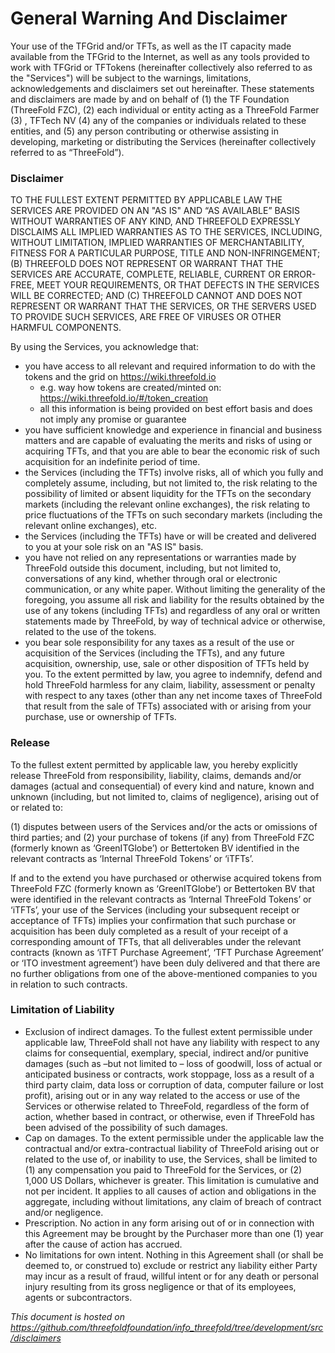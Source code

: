 # General Warning And Disclaimer

Your use of the TFGrid and/or TFTs, as well as the IT capacity made available from the TFGrid to the Internet, as well as any tools provided to work with TFGrid or TFTokens (hereinafter collectively also referred to as the "Services") will be subject to the warnings, limitations, acknowledgements and disclaimers set out hereinafter. These statements and disclaimers are made by and on behalf of (1) the TF Foundation (ThreeFold FZC), (2) each individual or entity acting as a ThreeFold Farmer (3) , TFTech NV (4) any of the companies or individuals related to these entities, and (5) any person contributing or otherwise assisting in developing, marketing or distributing the Services (hereinafter collectively referred to as “ThreeFold”). 

### Disclaimer

TO THE FULLEST EXTENT PERMITTED BY APPLICABLE LAW THE SERVICES ARE PROVIDED ON AN "AS IS" AND “AS AVAILABLE” BASIS WITHOUT WARRANTIES OF ANY KIND, AND THREEFOLD EXPRESSLY DISCLAIMS ALL IMPLIED WARRANTIES AS TO THE SERVICES, INCLUDING, WITHOUT LIMITATION, IMPLIED WARRANTIES OF MERCHANTABILITY, FITNESS FOR A PARTICULAR PURPOSE, TITLE AND NON-INFRINGEMENT; (B) THREEFOLD DOES NOT REPRESENT OR WARRANT THAT THE SERVICES ARE ACCURATE, COMPLETE, RELIABLE, CURRENT OR ERROR-FREE, MEET YOUR REQUIREMENTS, OR THAT DEFECTS IN THE SERVICES WILL BE CORRECTED; AND (C) THREEFOLD CANNOT AND DOES NOT REPRESENT OR WARRANT THAT THE SERVICES, OR THE SERVERS USED TO PROVIDE SUCH SERVICES, ARE FREE OF VIRUSES OR OTHER HARMFUL COMPONENTS.

By using the Services, you acknowledge that:

* you have access to all relevant and required information to do with the tokens and the grid on https://wiki.threefold.io
  * e.g. way how tokens are created/minted on: https://wiki.threefold.io/#/token_creation
  * all this information is being provided on best effort basis and does not imply any promise or guarantee
* you have sufficient knowledge and experience in financial and business matters and are capable of evaluating the merits and risks of using or acquiring TFTs, and that you are able to bear the economic risk of such acquisition for an indefinite period of time.
* the Services (including the TFTs) involve risks, all of which you fully and completely assume, including, but not limited to, the risk relating to the possibility of limited or absent liquidity for the TFTs on the secondary markets (including the relevant online exchanges), the risk relating to price fluctuations of the TFTs on such secondary markets (including the relevant online exchanges), etc. 
* the Services (including the TFTs) have or will be created and delivered to you at your sole risk on an "AS IS" basis. 
* you have not relied on any representations or warranties made by ThreeFold outside this document, including, but not limited to, conversations of any kind, whether through oral or electronic communication, or any white paper. Without limiting the generality of the foregoing, you assume all risk and liability for the results obtained by the use of any tokens (including TFTs) and regardless of any oral or written statements made by ThreeFold, by way of technical advice or otherwise, related to the use of the tokens.
* you bear sole responsibility for any taxes as a result of the use or acquisition of the Services (including the TFTs), and any future acquisition, ownership, use, sale or other disposition of TFTs held by you. To the extent permitted by law, you agree to indemnify, defend and hold ThreeFold harmless for any claim, liability, assessment or penalty with respect to any taxes (other than any net income taxes of ThreeFold that result from the sale of TFTs) associated with or arising from your purchase, use or ownership of TFTs.

### Release

To the fullest extent permitted by applicable law, you hereby explicitly release ThreeFold from responsibility, liability, claims, demands and/or damages (actual and consequential) of every kind and nature, known and unknown (including, but not limited to, claims of negligence), arising out of or related to:

(1) disputes between users of the Services and/or the acts or omissions of third parties; and
(2) your purchase of tokens (if any) from ThreeFold FZC (formerly known as ‘GreenITGlobe’) or Bettertoken BV identified in the relevant contracts as ‘Internal ThreeFold Tokens’ or ‘iTFTs’. 

If and to the extend you have purchased or otherwise acquired tokens from ThreeFold FZC (formerly known as ‘GreenITGlobe’) or Bettertoken BV that were identified in the relevant contracts as ‘Internal ThreeFold Tokens’ or ‘iTFTs’, your use of the Services (including your subsequent receipt or acceptance of TFTs) implies your confirmation that such purchase or acquisition has been duly completed as a result of your receipt of a corresponding amount of TFTs, that all deliverables under the relevant contracts (known as ‘iTFT Purchase Agreement’, ‘TFT Purchase Agreement’ or ‘ITO investment agreement’) have been duly delivered and that there are no further obligations from one of the above-mentioned companies to you in relation to such contracts.

### Limitation of Liability

* Exclusion of indirect damages. To the fullest extent permissible under applicable law, ThreeFold shall not have any liability with respect to any claims for consequential, exemplary, special, indirect and/or punitive damages (such as –but not limited to – loss of goodwill, loss of actual or anticipated business or contracts, work stoppage, loss as a result of a third party claim, data loss or corruption of data, computer failure or lost profit), arising out or in any way related to the access or use of the Services or otherwise related to ThreeFold, regardless of the form of action, whether based in contract, or otherwise, even if ThreeFold has been advised of the possibility of such damages.
* Cap on damages. To the extent permissible under the applicable law the contractual and/or extra-contractual liability of ThreeFold arising out or related to the use of, or inability to use, the Services, shall be limited to (1) any compensation you paid to ThreeFold for the Services, or (2) 1,000 US Dollars, whichever is greater.  This limitation is cumulative and not per incident. It applies to all causes of action and obligations in the aggregate, including without limitations, any claim of breach of contract and/or negligence.
* Prescription. No action in any form arising out of or in connection with this Agreement may be brought by the Purchaser more than one (1) year after the cause of action has accrued.
* No limitations for own intent. Nothing in this Agreement shall (or shall be deemed to, or construed to) exclude or restrict any liability either Party may incur as a result of fraud, willful intent or for any death or personal injury resulting from its gross negligence or that of its employees, agents or subcontractors.


*This document is hosted on https://github.com/threefoldfoundation/info_threefold/tree/development/src/disclaimers*
